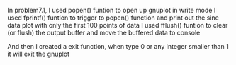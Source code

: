 In problem7.1, I used popen() funtion to open up gnuplot in write mode
I used fprintf() funtion to trigger to popen() function and print out the sine data plot with only the first 100 points of data
I used fflush() funtion to clear (or flush) the output buffer and move the buffered data to console

And then I created a exit function, when type 0 or any integer smaller than 1 it will exit the gnuplot
